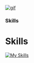 [![gif](gif2.gif)](https://github.com/Prince-GH/Prince-GH/blob/main/index.html)
### Skills

<p align="left">

# Skills

[![My Skills](https://skillicons.dev/icons?i=c,cpp,java,php,html,css,bootstrap,javascript,react,express,nodejs,mysql,mongodb,dotnet,unity,blender)](https://skillicons.dev) 






